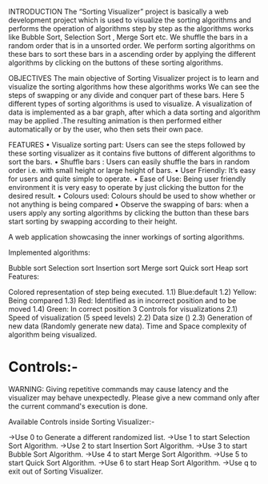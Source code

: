 INTRODUCTION
The “Sorting Visualizer” project is basically a web development project which is used to visualize the sorting algorithms and 
performs the operation of algorithms step by step as the algorithms works like Bubble Sort, Selection Sort , Merge Sort etc. We shuffle 
the bars in a random order that is in a unsorted order. We perform sorting algorithms on these bars to sort these bars in a 
ascending order by applying the different algorithms by clicking on the buttons of these sorting algorithms.

OBJECTIVES
The main objective of Sorting Visualizer project is to learn and visualize the sorting algorithms how these algorithms works We 
can see the steps of swapping or any divide and conquer part of these bars. Here 5 different types of sorting algorithms is used to 
visualize.
A visualization of data is implemented as a bar graph, after which a data sorting and algorithm may be applied .The resulting 
animation is then performed either automatically or by the user, who then sets their own pace.

FEATURES
• Visualize sorting part: Users can see the steps followed by these sorting visualizer as it contains five buttons of different
algorithms to sort the bars.
• Shuffle bars : Users can easily shuffle the bars in random order i.e. with small height or large height of bars. 
• User Friendly: It’s easy for users and quite simple to operate. • Ease of Use: Being user friendly environment it is very easy to 
operate by just clicking the button for the desired result. 
• Colours used: Colours should be used to show whether or not anything is being compared 
• Observe the swapping of bars: when a users apply any sorting algorithms by clicking the button than these bars start sorting by 
swapping according to their height.

A web application showcasing the inner workings of sorting algorithms.

Implemented algorithms:

Bubble sort
Selection sort
Insertion sort
Merge sort
Quick sort
Heap sort
Features:

Colored representation of step being executed. 1.1) Blue:default 1.2) Yellow: Being compared 1.3) Red: Identified as in incorrect position and to be moved 1.4) Green: In correct position
3 Controls for visualizations 2.1) Speed of visualization (5 speed levels) 2.2) Data size () 2.3) Generation of new data (Randomly generate new data).
Time and Space complexity of algorithm being visualized.


# Controls:-
 WARNING: Giving repetitive commands may cause latency and the visualizer may behave unexpectedly. Please give a new command only after the current command's execution is done.

Available Controls inside Sorting Visualizer:-

->Use 0 to Generate a different randomized list.
->Use 1 to start Selection Sort Algorithm.
->Use 2 to start Insertion Sort Algorithm.
->Use 3 to start Bubble Sort Algorithm.
->Use 4 to start Merge Sort Algorithm.
->Use 5 to start Quick Sort Algorithm.
->Use 6 to start Heap Sort Algorithm.
->Use q to exit out of Sorting Visualizer.

